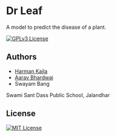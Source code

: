 
# Dr Leaf

A model to predict the disease of a plant.


[![GPLv3 License](https://colab.research.google.com/assets/colab-badge.svg)](https://colab.research.google.com/drive/1uGgKiSRanzEkJYQAyIoRCHvJZva0MwjP?usp=sharing)

## Authors

- [Harman Kajla](https://www.github.com/Harman209)
- [Aarav Bhardwaj](https://www.github.com/AaravBhardwaj007)
- Swayam Bang

Swami Sant Dass Public School, Jalandhar
## License

[![MIT License](https://img.shields.io/badge/License-MIT-green.svg)](https://choosealicense.com/licenses/mit/)
